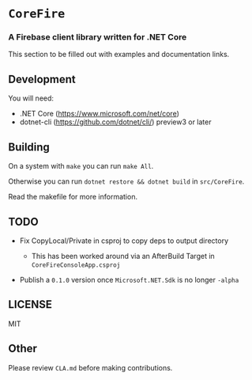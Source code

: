 # `CoreFire`

### A Firebase client library written for .NET Core

This section to be filled out with examples and documentation links.

## Development

You will need:

* .NET Core (https://www.microsoft.com/net/core)
* dotnet-cli (https://github.com/dotnet/cli/) preview3 or later

## Building

On a system with `make` you can run `make All`.

Otherwise you can run `dotnet restore && dotnet build` in `src/CoreFire`.

Read the makefile for more information.

## TODO

* Fix CopyLocal/Private in csproj to copy deps to output directory
  * This has been worked around via an AfterBuild Target in `CoreFireConsoleApp.csproj`

* Publish a `0.1.0` version once `Microsoft.NET.Sdk` is no longer `-alpha`

## LICENSE

MIT

## Other

Please review `CLA.md` before making contributions.